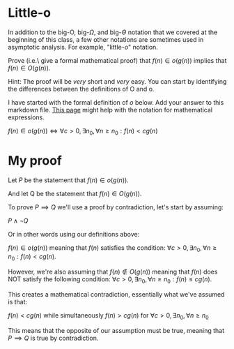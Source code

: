 # Little-o

In addition to the big-O, big-$\Omega$, and big-$\Theta$ notation that
we covered at the beginning of this class, a few other notations are sometimes
used in asymptotic analysis.  For example, "little-$o$" notation.

Prove (i.e.\ give a formal mathematical proof) that $f(n)\in o(g(n))$ implies
that $f(n)\in O(g(n))$.

Hint: The proof will be *very* short and *very* easy. You can start by
identifying the differences between the definitions of O and o.

I have started with the formal definition of $o$ below. Add your answer to this
markdown file. [This
page](https://docs.github.com/en/get-started/writing-on-github/working-with-advanced-formatting/writing-mathematical-expressions)
might help with the notation for mathematical expressions.

$f(n)\in o(g(n)) \iff \forall c>0, \exists n_0, \forall n\ge n_0: f(n) < c g(n)$


# My proof

Let $P$ be the statement that 
$f(n)\in o(g(n))$. 

And let Q be the
statement that $f(n)\in O(g(n))$.

To prove $P \implies Q$ we'll use a proof by contradiction, let's start by assuming:

$P \wedge \neg Q$

Or in other words using our definitions above:

$f(n)\in o(g(n))$ meaning that $f(n)$ satisfies the condition: $\forall c>0, \exists n_0, \forall n\ge n_0: f(n) < c g(n)$.

However, we're also assuming that $f(n) \notin O(g(n))$ meaning that $f(n)$ does NOT satisfy the following condition: $\forall c>0, \exists n_0, \forall n\ge n_0: f(n) \leq c g(n)$.

This creates a mathematical contradiction, essentially what we've assumed is that:


$f(n) < c g(n)$ while simultaneously $f(n) > c g(n)$ for
$\forall c>0, \exists n_0, \forall n\ge n_0$

This means that the opposite of our assumption must be true, meaning that $P \implies Q$ is true by contradiction.